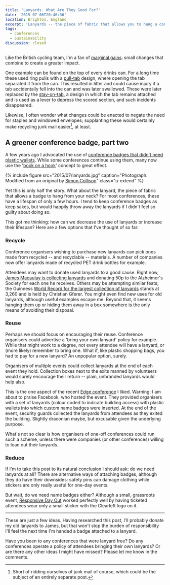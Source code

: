 ```yaml
---
title: 'Lanyards. What Are They Good For?'
date: '2015-07-06T20:46:36'
location: Brighton, England
excerpt: 'Lanyards -- the piece of fabric that allows you to hang a conference badge from your neck -- have a lifespan of just a few hours. How can we change that?'
tags:
  - Conferences
  - Sustainability
discussion: closed
---
```

Like the British cycling team, I'm a fan of [marginal gains][1]: small changes that combine to create a greater impact.

One example can be found on the top of every drinks can. For a long time these used ring pulls with a [pull-tab][2] design, where opening the tab separated it from the can. This resulted in litter and could cause injury if a tab accidentally fell into the can and was later swallowed. These were later replaced by the [stay-on-tab][3], a design in which the tab remains attached and is used as a lever to depress the scored section, and such incidents disappeared.

Likewise, I often wonder what changes could be enacted to negate the need for staples and windowed envelopes; supplanting these would certainly make recycling junk mail easier[^1], at least.

## A greener conference badge, part two

A few years ago I advocated the use of [conference badges that didn't need plastic wallets][4]. While some conferences continue using them, many now use the '[book on a hook][5]' concept to great effect.

{% include figure
  src="2015/07/lanyards.jpg"
  caption="Photograph: Modified from an original by [Simon Collison](https://www.flickr.com/photos/collylogic/8314870885/)"
  class="u-extend"
%}

Yet this is only half the story. What about the lanyard, the piece of fabric that allows a badge to hang from your neck? For most conferences, these have a lifespan of only a few hours. I tend to keep conference badges as keep sakes, but would happily throw away the lanyards if I didn't feel so guilty about doing so.

This got me thinking: how can we decrease the use of lanyards or increase their lifespan? Here are a few options that I've thought of so far:

### Recycle

Conference organisers wishing to purchase new lanyards can pick ones made from recycled -- and recyclable -- materials. A number of companies now offer lanyards made of recycled PET drink bottles for example.

Attendees may want to donate used lanyards to a good cause. Right now, [James Macaulay is collecting lanyards][6] and donating 50p to the Alzheimer's Society for each one he receives. Others may be attempting similar feats; the Guinness [World Record for the largest collection of lanyards][7] stands at 3,260 and is held by Christian Gferer. You might even find new uses for old lanyards, although useful examples escape me. Beyond that, it seems hanging them up or hiding them away in a box somewhere is the only means of avoiding their disposal.

### Reuse

Perhaps we should focus on encouraging their reuse. Conference organisers could advertise a 'bring your own lanyard' policy for example. While that might work to a degree, not every attendee will have a lanyard, or (more likely) remember to bring one. What if, like plastic shopping bags, you had to pay for a new lanyard? An unpopular option, surely.

Organisers of multiple events could collect lanyards at the end of each event they hold. Collection boxes next to the exits manned by volunteers would surely encourage their return -- plain, unbranded lanyards would help also.

This is the one aspect of the recent [Edge conference][8] I liked. Warning: I am about to praise Facebook, who hosted the event. They provided organisers with a set of lanyards (colour coded to indicate building access) with plastic wallets into which custom name badges were inserted. At the end of the event, security guards collected the lanyards from attendees as they exited the building. Slightly draconian maybe, but excusable given the underlying purpose.

What's not so clear is how organisers of one-off conferences could run such a scheme, unless there were companies (or other conferences) willing to loan out their lanyards.

### Reduce

If I'm to take this post to its natural conclusion I should ask: do we need lanyards at all? There are alternative ways of attaching badges, although they do have their downsides: safety pins can damage clothing while stickers are only really useful for one-day events.

But wait, do we need name badges either? Although a small, grassroots event, [Responsive Day Out][9] worked perfectly well by having ticketed attendees wear only a small sticker with the Clearleft logo on it.

***

These are just a few ideas. Having researched this post, I'll probably donate my old lanyards to James, but that won't stop the burden of responsibility I'll feel the next time I'm handed a badge attached to a lanyard.

Have you been to any conferences that were lanyard free? Do any conferences operate a policy of attendees bringing their own lanyards? Or are there any other ideas I might have missed? Please let me know in the comments.

[^1]: Short of ridding ourselves of junk mail of course, which could be the subject of an entirely separate post.

[1]: http://www.bbc.co.uk/sport/0/olympics/19174302
[2]: https://en.wikipedia.org/wiki/Beverage_can#Pull-tab
[3]: https://en.wikipedia.org/wiki/Beverage_can#Stay-on-tab
[4]: http://paulrobertlloyd.com/2010/08/dconstruct_conference_badge/
[5]: http://web.archive.org/web/20111113011844/http://www.graphpaper.com/2010/06-11_a-book-on-a-hook
[6]: http://www.lanyardlooter.co.uk
[7]: http://www.guinnessworldrecords.com/world-records/largest-collection-of-lanyards/
[8]: https://edgeconf.com/2015-london
[9]: http://responsivedayout.com/
